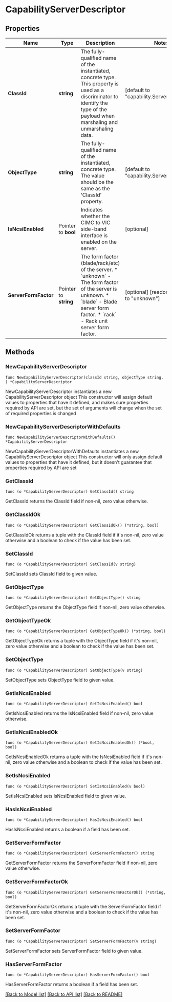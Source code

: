 # CapabilityServerDescriptor

## Properties

Name | Type | Description | Notes
------------ | ------------- | ------------- | -------------
**ClassId** | **string** | The fully-qualified name of the instantiated, concrete type. This property is used as a discriminator to identify the type of the payload when marshaling and unmarshaling data. | [default to "capability.ServerDescriptor"]
**ObjectType** | **string** | The fully-qualified name of the instantiated, concrete type. The value should be the same as the &#39;ClassId&#39; property. | [default to "capability.ServerDescriptor"]
**IsNcsiEnabled** | Pointer to **bool** | Indicates whether the CIMC to VIC side-band interface is enabled on the server. | [optional] 
**ServerFormFactor** | Pointer to **string** | The form factor (blade/rack/etc) of the server. * &#x60;unknown&#x60; - The form factor of the server is unknown. * &#x60;blade&#x60; - Blade server form factor. * &#x60;rack&#x60; - Rack unit server form factor. | [optional] [readonly] [default to "unknown"]

## Methods

### NewCapabilityServerDescriptor

`func NewCapabilityServerDescriptor(classId string, objectType string, ) *CapabilityServerDescriptor`

NewCapabilityServerDescriptor instantiates a new CapabilityServerDescriptor object
This constructor will assign default values to properties that have it defined,
and makes sure properties required by API are set, but the set of arguments
will change when the set of required properties is changed

### NewCapabilityServerDescriptorWithDefaults

`func NewCapabilityServerDescriptorWithDefaults() *CapabilityServerDescriptor`

NewCapabilityServerDescriptorWithDefaults instantiates a new CapabilityServerDescriptor object
This constructor will only assign default values to properties that have it defined,
but it doesn't guarantee that properties required by API are set

### GetClassId

`func (o *CapabilityServerDescriptor) GetClassId() string`

GetClassId returns the ClassId field if non-nil, zero value otherwise.

### GetClassIdOk

`func (o *CapabilityServerDescriptor) GetClassIdOk() (*string, bool)`

GetClassIdOk returns a tuple with the ClassId field if it's non-nil, zero value otherwise
and a boolean to check if the value has been set.

### SetClassId

`func (o *CapabilityServerDescriptor) SetClassId(v string)`

SetClassId sets ClassId field to given value.


### GetObjectType

`func (o *CapabilityServerDescriptor) GetObjectType() string`

GetObjectType returns the ObjectType field if non-nil, zero value otherwise.

### GetObjectTypeOk

`func (o *CapabilityServerDescriptor) GetObjectTypeOk() (*string, bool)`

GetObjectTypeOk returns a tuple with the ObjectType field if it's non-nil, zero value otherwise
and a boolean to check if the value has been set.

### SetObjectType

`func (o *CapabilityServerDescriptor) SetObjectType(v string)`

SetObjectType sets ObjectType field to given value.


### GetIsNcsiEnabled

`func (o *CapabilityServerDescriptor) GetIsNcsiEnabled() bool`

GetIsNcsiEnabled returns the IsNcsiEnabled field if non-nil, zero value otherwise.

### GetIsNcsiEnabledOk

`func (o *CapabilityServerDescriptor) GetIsNcsiEnabledOk() (*bool, bool)`

GetIsNcsiEnabledOk returns a tuple with the IsNcsiEnabled field if it's non-nil, zero value otherwise
and a boolean to check if the value has been set.

### SetIsNcsiEnabled

`func (o *CapabilityServerDescriptor) SetIsNcsiEnabled(v bool)`

SetIsNcsiEnabled sets IsNcsiEnabled field to given value.

### HasIsNcsiEnabled

`func (o *CapabilityServerDescriptor) HasIsNcsiEnabled() bool`

HasIsNcsiEnabled returns a boolean if a field has been set.

### GetServerFormFactor

`func (o *CapabilityServerDescriptor) GetServerFormFactor() string`

GetServerFormFactor returns the ServerFormFactor field if non-nil, zero value otherwise.

### GetServerFormFactorOk

`func (o *CapabilityServerDescriptor) GetServerFormFactorOk() (*string, bool)`

GetServerFormFactorOk returns a tuple with the ServerFormFactor field if it's non-nil, zero value otherwise
and a boolean to check if the value has been set.

### SetServerFormFactor

`func (o *CapabilityServerDescriptor) SetServerFormFactor(v string)`

SetServerFormFactor sets ServerFormFactor field to given value.

### HasServerFormFactor

`func (o *CapabilityServerDescriptor) HasServerFormFactor() bool`

HasServerFormFactor returns a boolean if a field has been set.


[[Back to Model list]](../README.md#documentation-for-models) [[Back to API list]](../README.md#documentation-for-api-endpoints) [[Back to README]](../README.md)


